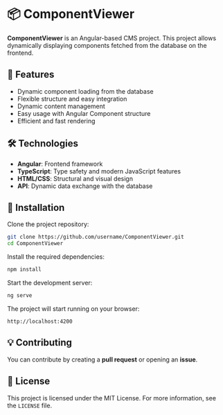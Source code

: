 
# 📦 ComponentViewer

**ComponentViewer** is an Angular-based CMS project. This project allows dynamically displaying components fetched from the database on the frontend.  

## 🚀 Features

- Dynamic component loading from the database  
- Flexible structure and easy integration  
- Dynamic content management  
- Easy usage with Angular Component structure  
- Efficient and fast rendering  

## 🛠️ Technologies

- **Angular**: Frontend framework  
- **TypeScript**: Type safety and modern JavaScript features  
- **HTML/CSS**: Structural and visual design  
- **API**: Dynamic data exchange with the database  

## 💾 Installation

Clone the project repository:  

```bash
git clone https://github.com/username/ComponentViewer.git
cd ComponentViewer
```

Install the required dependencies:  

```bash
npm install
```

Start the development server:  

```bash
ng serve
```

The project will start running on your browser:  

```
http://localhost:4200
```

## 💡 Contributing

You can contribute by creating a **pull request** or opening an **issue**.  

## 📄 License

This project is licensed under the MIT License. For more information, see the `LICENSE` file.  

